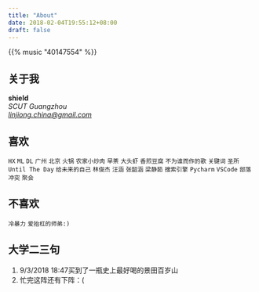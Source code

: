 ```yaml
---
title: "About"
date: 2018-02-04T19:55:12+08:00
draft: false
---
```


{{% music "40147554" %}}

## 关于我
**shield**<br>
*SCUT Guangzhou*<br>
*linjiong.china@gmail.com*

## 喜欢
`HX` `ML` `DL` `广州` `北京` `火锅` `农家小炒肉` `早茶` `大头虾` `香煎豆腐` `不为谁而作的歌` `关键词` `圣所` `Until The Day` `给未来的自己` `林俊杰` `汪涵` `张韶涵` `梁静茹` `搜索引擎` `Pycharm` `VSCode` `部落冲突` `聚会`

## 不喜欢
`冷暴力` `爱抬杠的师弟:)`

## 大学二三句
1. 9/3/2018 18:47买到了一瓶史上最好喝的景田百岁山
2. 忙完这阵还有下阵：(
